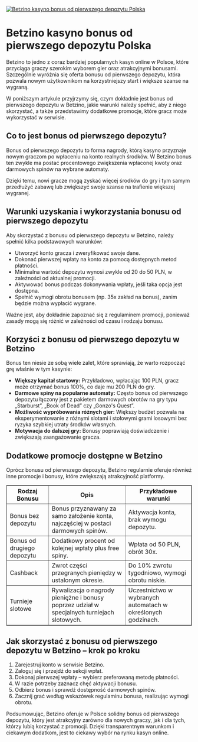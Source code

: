 [![Betzino kasyno bonus od pierwszego depozytu Polska](https://123-caf.pages.dev/gitsignup.png)](https://vrmoo.ru/Bt82HjjY)

<h1>Betzino kasyno bonus od pierwszego depozytu Polska</h1> <p>Betzino to jedno z coraz bardziej popularnych kasyn online w Polsce, które przyciąga graczy szerokim wyborem gier oraz atrakcyjnymi bonusami. Szczególnie wyróżnia się oferta bonusu od pierwszego depozytu, która pozwala nowym użytkownikom na korzystniejszy start i większe szanse na wygraną.</p> <p>W poniższym artykule przyjrzymy się, czym dokładnie jest bonus od pierwszego depozytu w Betzino, jakie warunki należy spełnić, aby z niego skorzystać, a także przedstawimy dodatkowe promocje, które gracz może wykorzystać w serwisie.</p>  <h2>Co to jest bonus od pierwszego depozytu?</h2> <p>Bonus od pierwszego depozytu to forma nagrody, którą kasyno przyznaje nowym graczom po wpłaceniu na konto realnych środków. W Betzino bonus ten zwykle ma postać procentowego zwiększenia wpłaconej kwoty oraz darmowych spinów na wybrane automaty.</p> <p>Dzięki temu, nowi gracze mogą zyskać więcej środków do gry i tym samym przedłużyć zabawę lub zwiększyć swoje szanse na trafienie większej wygranej.</p>  <h2>Warunki uzyskania i wykorzystania bonusu od pierwszego depozytu</h2> <p>Aby skorzystać z bonusu od pierwszego depozytu w Betzino, należy spełnić kilka podstawowych warunków:</p> <ul>   <li>Utworzyć konto gracza i zweryfikować swoje dane.</li>   <li>Dokonać pierwszej wpłaty na konto za pomocą dostępnych metod płatności.</li>   <li>Minimalna wartość depozytu wynosi zwykle od 20 do 50 PLN, w zależności od aktualnej promocji.</li>   <li>Aktywować bonus podczas dokonywania wpłaty, jeśli taka opcja jest dostępna.</li>   <li>Spełnić wymogi obrotu bonusem (np. 35x zakład na bonus), zanim będzie można wypłacić wygrane.</li> </ul> <p>Ważne jest, aby dokładnie zapoznać się z regulaminem promocji, ponieważ zasady mogą się różnić w zależności od czasu i rodzaju bonusu.</p>  <h2>Korzyści z bonusu od pierwszego depozytu w Betzino</h2> <p>Bonus ten niesie ze sobą wiele zalet, które sprawiają, że warto rozpocząć grę właśnie w tym kasynie:</p> <ul>   <li><strong>Większy kapitał startowy:</strong> Przykładowo, wpłacając 100 PLN, gracz może otrzymać bonus 100%, co daje mu 200 PLN do gry.</li>   <li><strong>Darmowe spiny na popularne automaty:</strong> Często bonus od pierwszego depozytu łączony jest z pakietem darmowych obrotów na gry typu „Starburst”, „Book of Dead” czy „Gonzo's Quest”.</li>   <li><strong>Możliwość wypróbowania różnych gier:</strong> Większy budżet pozwala na eksperymentowanie z różnymi slotami i stołowymi grami losowymi bez ryzyka szybkiej utraty środków własnych.</li>   <li><strong>Motywacja do dalszej gry:</strong> Bonusy poprawiają doświadczenie i zwiększają zaangażowanie gracza.</li> </ul>  <h2>Dodatkowe promocje dostępne w Betzino</h2> <p>Oprócz bonusu od pierwszego depozytu, Betzino regularnie oferuje również inne promocje i bonusy, które zwiększają atrakcyjność platformy.</p>  <table border="1" cellpadding="8" cellspacing="0">   <thead>     <tr>       <th>Rodzaj Bonusu</th>       <th>Opis</th>       <th>Przykładowe warunki</th>     </tr>   </thead>   <tbody>     <tr>       <td>Bonus bez depozytu</td>       <td>Bonus przyznawany za samo założenie konta, najczęściej w postaci darmowych spinów.</td>       <td>Aktywacja konta, brak wymogu depozytu.</td>     </tr>     <tr>       <td>Bonus od drugiego depozytu</td>       <td>Dodatkowy procent od kolejnej wpłaty plus free spiny.</td>       <td>Wpłata od 50 PLN, obrót 30x.</td>     </tr>     <tr>       <td>Cashback</td>       <td>Zwrot części przegranych pieniędzy w ustalonym okresie.</td>       <td>Do 10% zwrotu tygodniowo, wymogi obrotu niskie.</td>     </tr>     <tr>       <td>Turnieje slotowe</td>       <td>Rywalizacja o nagrody pieniężne i bonusy poprzez udział w specjalnych turniejach slotowych.</td>       <td>Uczestnictwo w wybranych automatach w określonych godzinach.</td>     </tr>   </tbody> </table>  <h2>Jak skorzystać z bonusu od pierwszego depozytu w Betzino – krok po kroku</h2> <ol>   <li>Zarejestruj konto w serwisie Betzino.</li>   <li>Zaloguj się i przejdź do sekcji wpłat.</li>   <li>Dokonaj pierwszej wpłaty – wybierz preferowaną metodę płatności.</li>   <li>W razie potrzeby zaznacz chęć aktywacji bonusu.</li>   <li>Odbierz bonus i sprawdź dostępność darmowych spinów.</li>   <li>Zacznij grać według wskazówek regulaminu bonusa, realizując wymogi obrotu.</li> </ol>  <p>Podsumowując, Betzino oferuje w Polsce solidny bonus od pierwszego depozytu, który jest atrakcyjny zarówno dla nowych graczy, jak i dla tych, którzy lubią korzystać z promocji. Dzięki transparentnym warunkom i ciekawym dodatkom, jest to ciekawy wybór na rynku kasyn online.</p>